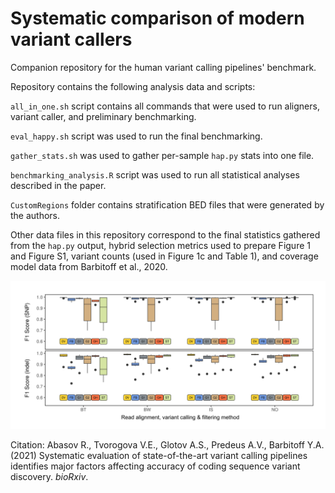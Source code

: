 # Systematic comparison of modern variant callers
Companion repository for the human variant calling pipelines' benchmark. 

Repository contains the following analysis data and scripts:

`all_in_one.sh` script contains all commands that were used to run aligners, variant caller, and preliminary benchmarking.

`eval_happy.sh` script was used to run the final benchmarking.

`gather_stats.sh` was used to gather per-sample `hap.py` stats into one file.

`benchmarking_analysis.R` script was used to run all statistical analyses described in the paper.

`CustomRegions` folder contains stratification BED files that were generated by the authors.

Other data files in this repository correspond to the final statistics gathered from the `hap.py` output, hybrid selection metrics used to prepare Figure 1 and Figure S1, variant counts (used in Figure 1c and Table 1), and coverage model data from Barbitoff et al., 2020.

![Main statistics of pipelines' performance](./F1.png)

Citation: Abasov R., Tvorogova V.E., Glotov A.S., Predeus A.V., Barbitoff Y.A. (2021) Systematic evaluation of state-of-the-art variant calling pipelines identifies major factors affecting accuracy of coding sequence variant discovery. *bioRxiv*. 
